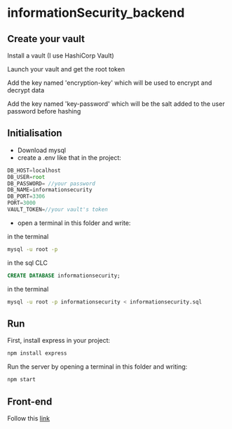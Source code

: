 # informationSecurity_backend

## Create your vault

Install a vault (I use HashiCorp Vault)

Launch your vault and get the root token

Add the key named 'encryption-key' which will be used to encrypt and decrypt data

Add the key named 'key-password' which will be the salt added to the user password before hashing

## Initialisation

- Download mysql
- create a .env like that in the project:
```js
DB_HOST=localhost
DB_USER=root
DB_PASSWORD= //your password
DB_NAME=informationsecurity
DB_PORT=3306 
PORT=3000
VAULT_TOKEN=//your vault's token
```
- open a terminal in this folder and write:

 in the terminal
```bash
mysql -u root -p
```

in the sql CLC
```sql
CREATE DATABASE informationsecurity;
```

in the terminal
```bash
mysql -u root -p informationsecurity < informationsecurity.sql
```

## Run

First, install express in your project:
```bash
npm install express
```

Run the server by opening a terminal in this folder and writing:

```bash
npm start
```

## Front-end

Follow this [link](https://github.com/codalbin/informationSecurity)
